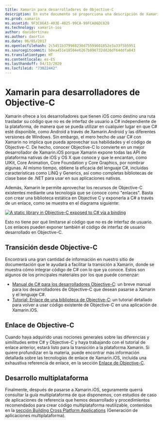 ```yaml
---
title: Xamarin para desarrolladores de Objective-C
description: En este documento se proporciona una descripción de Xamarin.iOS para desarrolladores de Objective-C. Incluye vínculos a guías en las que se describe cómo realizar la transición a C# desde Objective-C, cómo enlazar una biblioteca de Objective-C para su uso en C# y cómo compilar una aplicación móvil multiplataforma.
ms.prod: xamarin
ms.assetid: 9F3C86A3-403E-4025-99CA-99FCA86DC828
ms.technology: xamarin-ios
author: davidortinau
ms.author: daortin
ms.date: 06/05/2017
ms.openlocfilehash: 2c5451b379968230d75599601052e3a33f5b5951
ms.sourcegitcommit: b0ea451e18504e6267b896732dd26df64ddfa843
ms.translationtype: HT
ms.contentlocale: es-ES
ms.lasthandoff: 04/13/2020
ms.locfileid: "73022442"
---
```

# <a name="xamarin-for-objective-c-developers"></a>Xamarin para desarrolladores de Objective-C

Xamarin ofrece a los desarrolladores que tienen iOS como destino una ruta trasladar su código que no es de interfaz de usuario a C# independiente de la plataforma, de manera que se pueda utilizar en cualquier lugar en que C# esté disponible, como Android a través de Xamarin.Android y las diferentes versiones de Windows. Sin embargo, el mero hecho de usar C# con Xamarin no implica que pueda aprovechar sus habilidades y el código de Objective-C. De hecho, conocer Objective-C lo convierte en un mejor desarrollador de Xamarin.iOS porque Xamarin expone todas las API de plataforma nativas de iOS y OS X que conoce y que le encantan, como UIKit, Core Animation, Core Foundation y Core Graphics, por nombrar algunas. Al mismo tiempo, obtiene la eficacia del lenguaje C#, incluidas características como LINQ y Generics, así como completas bibliotecas de clase base de .NET para usar en sus aplicaciones nativas.

Además, Xamarin le permite aprovechar los recursos de Objective-C existentes mediante una tecnología que se conoce como "enlaces". Basta con crear una biblioteca estática en Objective C y exponerla a C# a través de un enlace, como se muestra en el diagrama siguiente:

 [![](images/01-bindings.png "A static library in Objective-C exposed to C# via a binding")](images/01-bindings.png#lightbox)

Esto no tiene por qué limitarse al código que no es de interfaz de usuario. Los enlaces pueden exponer también el código de interfaz de usuario desarrollado en Objective-C.

## <a name="transitioning-from-objective-c"></a>Transición desde Objective-C

Encontrará una gran cantidad de información en nuestro sitio de documentación que le ayudará a facilitar la transición a Xamarin, donde se muestra cómo integrar código de C# con lo que ya conoce. Estos son algunos de los principales materiales por los que puede comenzar:

- [Manual de C# para los desarrolladores Objective-C](primer.md): un breve manual para los desarrolladores de Objective-C que desean pasarse a Xamarin y el lenguaje C#. 
- [Tutorial: Enlace de una biblioteca de Objective-C](~/ios/platform/binding-objective-c/walkthrough.md): un tutorial detallado para volver a usar código existente de Objective-C en una aplicación de Xamarin.iOS. 

## <a name="binding-objective-c"></a>Enlace de Objective-C

Cuando haya adquirido unas nociones generales sobre las diferencias y similitudes entre C# y Objective-C y haya trabajando con el tutorial de enlace anterior, estará listo para la transición a la plataforma Xamarin. Si quiere profundizar en la materia, puede encontrar más información detallada sobre las tecnologías de enlace de Xamarin.iOS, incluida una exhaustiva referencia de enlace, en la sección [Enlace de Objective-C](~/ios/platform/binding-objective-c/index.md).

## <a name="cross-platform-development"></a>Desarrollo multiplataforma

Finalmente, después de pasarse a Xamarin.iOS, seguramente querrá consultar la guía multiplataforma de que disponemos, con estudios de caso de aplicaciones de referencia que hemos desarrollado y procedimientos recomendados para crear código multiplataforma reutilizable, contenidos en la [sección Building Cross Platform Applications](~/cross-platform/app-fundamentals/building-cross-platform-applications/index.md) (Generación de aplicaciones multiplataforma).

